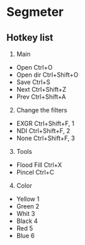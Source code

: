 # Segmeter
## Hotkey list
1. Main
- Open          Ctrl+O
- Open dir     Ctrl+Shift+O
- Save            Ctrl+S
- Next            Ctrl+Shift+Z
- Prev            Ctrl+Shift+A
2. Change the filters
- EXGR          Ctrl+Shift+F, 1
- NDI            Ctrl+Shift+F, 2
- None         Ctrl+Shift+F, 3

3. Tools
- Flood Fill   Ctrl+X
- Pincel        Ctrl+C

4. Color
- Yellow       1
- Green        2
- Whit         3
- Black        4
- Red          5
- Blue         6
